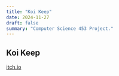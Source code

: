 ```yaml
---
title: "Koi Keep"
date: 2024-11-27
draft: false
summary: "Computer Science 453 Project."
---
```


## Koi Keep

<div>
<a href="https://cozy-cachet.itch.io/koi">itch.io</a>
</div>
